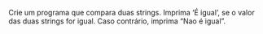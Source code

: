 Crie um programa que compara duas strings. Imprima ‘É igual’, se o valor das duas strings for igual. Caso contrário, imprima “Nao é igual”.
